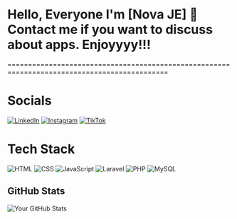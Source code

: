 # Hello, Everyone I'm [Nova JE] 👋 Contact me if you want to discuss about apps. Enjoyyyy!!!
=============================================================================================
# Socials

[![LinkedIn](https://img.shields.io/badge/LinkedIn-0077B5?style=flat&logo=linkedin&logoColor=white)](https://linkedin.com/in/novajuniermi)
[![Instagram](https://img.shields.io/badge/Instagram-E4405F?style=flat&logo=instagram&logoColor=white)](https://instagram.com/nova_je15)
[![TikTok](https://img.shields.io/badge/TikTok-000000?style=flat&logo=tiktok&logoColor=white)](https://tiktok.com/@nv_1599)


# Tech Stack

![HTML](https://img.shields.io/badge/HTML-E34F26?style=flat&logo=html5&logoColor=white) ![CSS](https://img.shields.io/badge/CSS-1572B6?style=flat&logo=css3&logoColor=white) ![JavaScript](https://img.shields.io/badge/JavaScript-F7DF1E?style=flat&logo=javascript&logoColor=black)
![Laravel](https://img.shields.io/badge/Laravel-EF4135?style=flat&logo=laravel&logoColor=white) ![PHP](https://img.shields.io/badge/PHP-777BB4?style=flat&logo=php&logoColor=white)
![MySQL](https://img.shields.io/badge/MySQL-4479A1?style=flat&logo=mysql&logoColor=white)

  
## GitHub Stats
![Your GitHub Stats](https://github-readme-stats.vercel.app/api?username=novaje&show_icons=true&count_private=true&hide_title=true&hide=prs)

